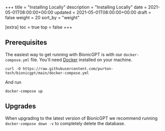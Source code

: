 +++
title = "Installing Locally"
description = "Installing Locally"
date = 2021-05-01T08:00:00+00:00
updated = 2021-05-01T08:00:00+00:00
draft = false
weight = 20
sort_by = "weight"

[extra]
toc = true
top = false
+++

## Prerequisites

The easiest way to get running with BionicGPT is with our `docker-compose.yml` file. You'll need [Docker](https://docs.docker.com/engine/install/) installed on your machine.

`curl -O https://raw.githubusercontent.com/purton-tech/bionicgpt/main/docker-compose.yml`

And run

`docker-compose up`

## Upgrades

When upgrading to the latest version of BionicGPT we recommend running `docker-compose down -v` to completely delete the database.

